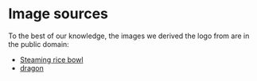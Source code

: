 # Image sources
To the best of our knowledge, the images we derived the logo from
are in the public domain:

+ [Steaming rice bowl](https://www.pdclipart.org/displayimage.php?album=search&cat=0&pos=10)
+ [dragon](https://www.clipartbest.com/clipart-4nTBq4yiA)
